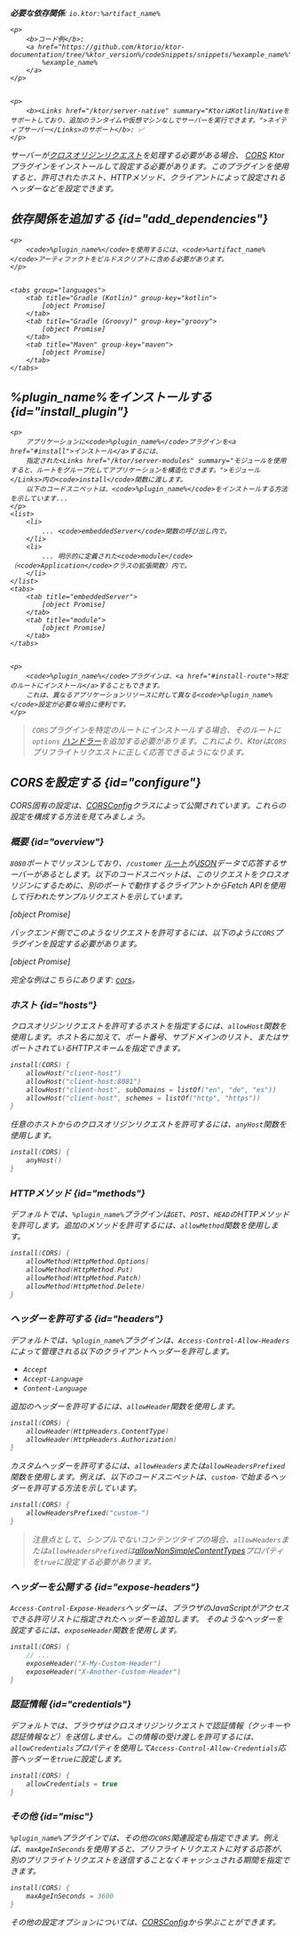 [//]: # (title: CORS)

<show-structure for="chapter" depth="2"/>
<primary-label ref="server-plugin"/>

<var name="artifact_name" value="ktor-server-cors"/>
<var name="package_name" value="io.ktor.server.plugins.cors"/>
<var name="plugin_name" value="CORS"/>

<tldr>
<p>
<b>必要な依存関係</b>: <code>io.ktor:%artifact_name%</code>
</p>
<var name="example_name" value="cors"/>

    <p>
        <b>コード例</b>:
        <a href="https://github.com/ktorio/ktor-documentation/tree/%ktor_version%/codeSnippets/snippets/%example_name%">
            %example_name%
        </a>
    </p>
    

    <p>
        <b><Links href="/ktor/server-native" summary="KtorはKotlin/Nativeをサポートしており、追加のランタイムや仮想マシンなしでサーバーを実行できます。">ネイティブサーバー</Links>のサポート</b>: ✅
    </p>
    
</tldr>

サーバーが[クロスオリジンリクエスト](https://developer.mozilla.org/en-US/docs/Web/HTTP/CORS)を処理する必要がある場合、
[CORS](https://api.ktor.io/ktor-server/ktor-server-plugins/ktor-server-cors/io.ktor.server.plugins.cors.routing/-c-o-r-s.html) Ktorプラグインをインストールして設定する必要があります。このプラグインを使用すると、許可されたホスト、HTTPメソッド、クライアントによって設定されるヘッダーなどを設定できます。

## 依存関係を追加する {id="add_dependencies"}

    <p>
        <code>%plugin_name%</code>を使用するには、<code>%artifact_name%</code>アーティファクトをビルドスクリプトに含める必要があります。
    </p>
    

    <tabs group="languages">
        <tab title="Gradle (Kotlin)" group-key="kotlin">
            [object Promise]
        </tab>
        <tab title="Gradle (Groovy)" group-key="groovy">
            [object Promise]
        </tab>
        <tab title="Maven" group-key="maven">
            [object Promise]
        </tab>
    </tabs>
    

## %plugin_name%をインストールする {id="install_plugin"}

    <p>
        アプリケーションに<code>%plugin_name%</code>プラグインを<a href="#install">インストール</a>するには、
        指定された<Links href="/ktor/server-modules" summary="モジュールを使用すると、ルートをグループ化してアプリケーションを構造化できます。">モジュール</Links>内の<code>install</code>関数に渡します。
        以下のコードスニペットは、<code>%plugin_name%</code>をインストールする方法を示しています...
    </p>
    <list>
        <li>
            ... <code>embeddedServer</code>関数の呼び出し内で。
        </li>
        <li>
            ... 明示的に定義された<code>module</code>（<code>Application</code>クラスの拡張関数）内で。
        </li>
    </list>
    <tabs>
        <tab title="embeddedServer">
            [object Promise]
        </tab>
        <tab title="module">
            [object Promise]
        </tab>
    </tabs>
    

    <p>
        <code>%plugin_name%</code>プラグインは、<a href="#install-route">特定のルートにインストール</a>することもできます。
        これは、異なるアプリケーションリソースに対して異なる<code>%plugin_name%</code>設定が必要な場合に便利です。
    </p>
    

> `CORS`プラグインを特定のルートにインストールする場合、そのルートに`options` [ハンドラー](server-routing.md#define_route)を追加する必要があります。これにより、Ktorは`CORS`プリフライトリクエストに正しく応答できるようになります。

## CORSを設定する {id="configure"}

CORS固有の設定は、[CORSConfig](https://api.ktor.io/ktor-server/ktor-server-plugins/ktor-server-cors/io.ktor.server.plugins.cors/-c-o-r-s-config/index.html)クラスによって公開されています。これらの設定を構成する方法を見てみましょう。

### 概要 {id="overview"}

`8080`ポートでリッスンしており、`/customer` [ルート](server-routing.md)が[JSON](server-serialization.md#send_data)データで応答するサーバーがあるとします。以下のコードスニペットは、このリクエストをクロスオリジンにするために、別のポートで動作するクライアントからFetch APIを使用して行われたサンプルリクエストを示しています。

[object Promise]

バックエンド側でこのようなリクエストを許可するには、以下のように`CORS`プラグインを設定する必要があります。

[object Promise]

完全な例はこちらにあります: [cors](https://github.com/ktorio/ktor-documentation/tree/%ktor_version%/codeSnippets/snippets/cors)。

### ホスト {id="hosts"}

クロスオリジンリクエストを許可するホストを指定するには、<code>allowHost</code>関数を使用します。ホスト名に加えて、ポート番号、サブドメインのリスト、またはサポートされているHTTPスキームを指定できます。

```kotlin
install(CORS) {
    allowHost("client-host")
    allowHost("client-host:8081")
    allowHost("client-host", subDomains = listOf("en", "de", "es"))
    allowHost("client-host", schemes = listOf("http", "https"))
}
```

任意のホストからのクロスオリジンリクエストを許可するには、<code>anyHost</code>関数を使用します。

```kotlin
install(CORS) {
    anyHost()
}
```

### HTTPメソッド {id="methods"}

デフォルトでは、<code>%plugin_name%</code>プラグインは<code>GET</code>、<code>POST</code>、<code>HEAD</code>のHTTPメソッドを許可します。追加のメソッドを許可するには、<code>allowMethod</code>関数を使用します。

```kotlin
install(CORS) {
    allowMethod(HttpMethod.Options)
    allowMethod(HttpMethod.Put)
    allowMethod(HttpMethod.Patch)
    allowMethod(HttpMethod.Delete)
}
```

### ヘッダーを許可する {id="headers"}

デフォルトでは、<code>%plugin_name%</code>プラグインは、<code>Access-Control-Allow-Headers</code>によって管理される以下のクライアントヘッダーを許可します。

*   `Accept`
*   `Accept-Language`
*   `Content-Language`

追加のヘッダーを許可するには、<code>allowHeader</code>関数を使用します。

```kotlin
install(CORS) {
    allowHeader(HttpHeaders.ContentType)
    allowHeader(HttpHeaders.Authorization)
}
```

カスタムヘッダーを許可するには、<code>allowHeaders</code>または<code>allowHeadersPrefixed</code>関数を使用します。例えば、以下のコードスニペットは、<code>custom-</code>で始まるヘッダーを許可する方法を示しています。

```kotlin
install(CORS) {
    allowHeadersPrefixed("custom-")
}
```

> 注意点として、シンプルでないコンテンツタイプの場合、<code>allowHeaders</code>または<code>allowHeadersPrefixed</code>は[allowNonSimpleContentTypes](https://api.ktor.io/ktor-server/ktor-server-plugins/ktor-server-cors/io.ktor.server.plugins.cors/-c-o-r-s-config/allow-non-simple-content-types.html)プロパティを<code>true</code>に設定する必要があります。

### ヘッダーを公開する {id="expose-headers"}

`Access-Control-Expose-Headers`ヘッダーは、ブラウザのJavaScriptがアクセスできる許可リストに指定されたヘッダーを追加します。
そのようなヘッダーを設定するには、<code>exposeHeader</code>関数を使用します。

```kotlin
install(CORS) {
    // ...
    exposeHeader("X-My-Custom-Header")
    exposeHeader("X-Another-Custom-Header")
}
```

### 認証情報 {id="credentials"}

デフォルトでは、ブラウザはクロスオリジンリクエストで認証情報（クッキーや認証情報など）を送信しません。この情報の受け渡しを許可するには、<code>allowCredentials</code>プロパティを使用して<code>Access-Control-Allow-Credentials</code>応答ヘッダーを<code>true</code>に設定します。

```kotlin
install(CORS) {
    allowCredentials = true
}
```

### その他 {id="misc"}

<code>%plugin_name%</code>プラグインでは、その他の`CORS`関連設定も指定できます。例えば、<code>maxAgeInSeconds</code>を使用すると、プリフライトリクエストに対する応答が、別のプリフライトリクエストを送信することなくキャッシュされる期間を指定できます。

```kotlin
install(CORS) {
    maxAgeInSeconds = 3600
}
```

その他の設定オプションについては、[CORSConfig](https://api.ktor.io/ktor-server/ktor-server-plugins/ktor-server-cors/io.ktor.server.plugins.cors/-c-o-r-s-config/index.html)から学ぶことができます。